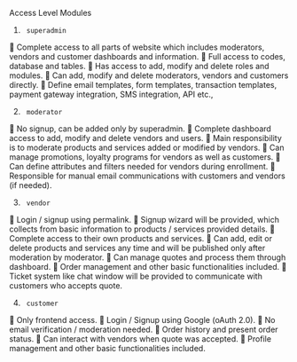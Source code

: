 Access Level Modules


1.		superadmin	
	Complete access to all parts of website which includes moderators, vendors and customer dashboards and information.
	Full access to codes, database and tables.
	Has access to add, modify and delete roles and modules.
	Can add, modify and delete moderators, vendors and customers directly.
	Define email templates, form templates, transaction templates, payment gateway integration, SMS integration, API etc.,


2.		moderator	
	No signup, can be added only by superadmin.
	Complete dashboard access to add, modify and delete vendors and users.
	Main responsibility is to moderate products and services added or modified by vendors.
	Can manage promotions, loyalty programs for vendors as well as customers.
	Can define attributes and filters needed for vendors during enrollment.
	Responsible for manual email communications with customers and vendors (if needed).


3.		vendor	
	Login / signup using permalink.
	Signup wizard will be provided, which collects from basic information to products / services provided details.
	Complete access to their own products and services.
	Can add, edit or delete products and services any time and will be published only after moderation by moderator.
	Can manage quotes and process them through dashboard.
	Order management and other basic functionalities included.
	Ticket system like chat window will be provided to communicate with customers who accepts quote.


4.		customer	
	Only frontend access.
	Login / Signup using Google (oAuth 2.0). 
	No email verification / moderation needed.
	Order history and present order status.
	Can interact with vendors when quote was accepted.
	Profile management and other basic functionalities included.

